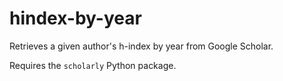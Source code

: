# hindex-by-year

Retrieves a given author's h-index by year from Google Scholar.

Requires the `scholarly` Python package.
